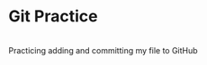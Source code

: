 <!-- This is a Git practice test -->

# Git Practice
<br>
Practicing adding and committing my file to GitHub
